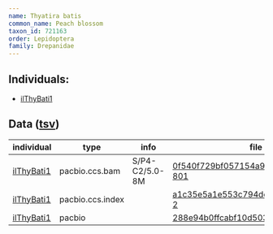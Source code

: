 ```yaml
---
name: Thyatira batis
common_name: Peach blossom
taxon_id: 721163
order: Lepidoptera
family: Drepanidae
---
```


## Individuals:

  * [ilThyBati1](ilThyBati1.md)

## Data ([tsv](Thyatira_batis_data.tsv))

| individual | type | info | file |
| ---------- | ---- | ---- | ---- |
| [ilThyBati1](ilThyBati1.md) | pacbio.ccs.bam | S/P4-C2/5.0-8M | [0f540f729bf057154a93ff9adf331c26-801](https://darwin.cog.sanger.ac.uk/insects/Thyatira_batis/ilThyBati1/genomic_data/pacbio/m64016_191016_110433.bc1003_BAK8A_OA--bc1003_BAK8A_OA.ccs.bam) |
| [ilThyBati1](ilThyBati1.md) | pacbio.ccs.index |  | [a1c35e5a1e553c794dc2245f62521d54-2](https://darwin.cog.sanger.ac.uk/insects/Thyatira_batis/ilThyBati1/genomic_data/pacbio/m64016_191016_110433.bc1003_BAK8A_OA--bc1003_BAK8A_OA.ccs.bam.pbi) |
| [ilThyBati1](ilThyBati1.md) | pacbio |  | [288e94b0ffcabf10d503eed807f26208](https://darwin.cog.sanger.ac.uk/insects/Thyatira_batis/ilThyBati1/genomic_data/pacbio/m64016_191016_110433.bc1003_BAK8A_OA--bc1003_BAK8A_OA.ccs.stats) |
